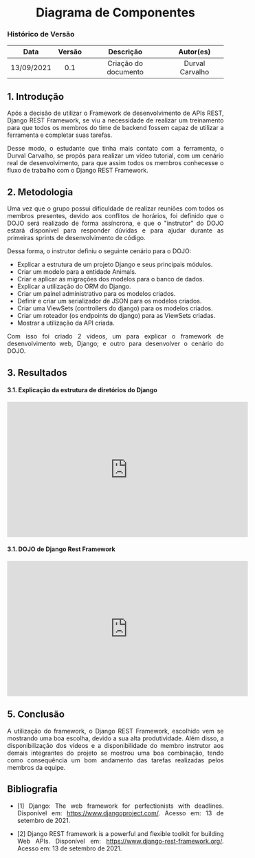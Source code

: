 # <center> Diagrama de Componentes

### Histórico de Versão
|    Data    | Versão | Descrição            | Autor(es)       |
| :--------: | :----: | :------------------: | :-------------: |
| 13/09/2021 |  0.1   | Criação do documento | Durval Carvalho |


<div align="justify">

## 1. Introdução

Após a decisão de utilizar o Framework de desenvolvimento de APIs REST, Django REST Framework, se viu a necessidade de realizar um treinamento para que todos os membros do time de backend fossem capaz de utilizar a ferramenta e completar suas tarefas.

Desse modo, o estudante que tinha mais contato com a ferramenta, o Durval Carvalho, se propôs para realizar um vídeo tutorial, com um cenário real de desenvolvimento, para que assim todos os membros conhecesse o fluxo de trabalho com o Django REST Framework.

## 2. Metodologia

Uma vez que o grupo possui dificuldade de realizar reuniões com todos os membros presentes, devido aos conflitos de horários, foi definido que o DOJO será realizado de forma assíncrona, e que o "instrutor" do DOJO estará disponível para responder dúvidas e para ajudar durante as primeiras sprints de desenvolvimento de código.

Dessa forma, o instrutor definiu o seguinte cenário para o DOJO:

* Explicar a estrutura de um projeto Django e seus principais módulos.
* Criar um modelo para a entidade Animals.
* Criar e aplicar as migrações dos modelos para o banco de dados.
* Explicar a utilização do ORM do Django.
* Criar um painel administrativo para os modelos criados.
* Definir e criar um serializador de JSON para os modelos criados.
* Criar uma ViewSets (controllers do django) para os modelos criados.
* Criar um roteador (os endpoints do django) para as ViewSets criadas.
* Mostrar a utilização da API criada.

Com isso foi criado 2 vídeos, um para explicar o framework de desenvolvimento web, Django; e outro para desenvolver o cenário do DOJO.

## 3. Resultados

#### 3.1. Explicação da estrutura de diretórios do Django
<p align='center'>
    <iframe width="560" height="315" src="https://www.youtube.com/embed/JpjeA3HYdBY" title="YouTube video player" frameborder="0" allow="accelerometer; autoplay; clipboard-write; encrypted-media; gyroscope; picture-in-picture" allowfullscreen></iframe>
</p>

#### 3.1. DOJO de Django Rest Framework
<p align='center'>
    <iframe width="560" height="315" src="https://www.youtube.com/embed/RKfpL83BjOI" title="YouTube video player" frameborder="0" allow="accelerometer; autoplay; clipboard-write; encrypted-media; gyroscope; picture-in-picture" allowfullscreen></iframe>
</p>

## 5. Conclusão

A utilização do framework, o Django REST Framework, escolhido vem se mostrando uma boa escolha, devido a sua alta produtividade. Além disso, a disponibilização dos vídeos e a disponibilidade do membro instrutor aos demais integrantes do projeto se mostrou uma boa combinação, tendo como consequência um bom andamento das tarefas realizadas pelos membros da equipe.

## Bibliografia

- [1] Django: The web framework for perfectionists with deadlines. Disponível em: https://www.djangoproject.com/. Acesso em: 13 de setembro de 2021.

- [2] Django REST framework is a powerful and flexible toolkit for building Web APIs. Disponível em: https://www.django-rest-framework.org/. Acesso em: 13 de setembro de 2021.

</div>
